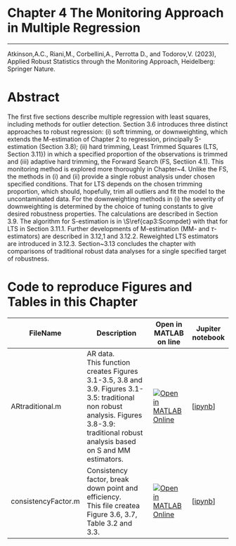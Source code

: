 # Chapter 4 The Monitoring Approach in Multiple Regression


---
Atkinson,A.C., Riani,M., Corbellini,A., Perrotta D., and Todorov,V. (2023), Applied Robust Statistics through the Monitoring Approach, Heidelberg: Springer Nature.

# Abstract
 
The first five sections describe multiple regression with least squares, including methods for outlier detection. Section 3.6 introduces three distinct approaches to robust regression: (i) soft trimming, or downweighting, which extends the M-estimation of Chapter 2 to regression, principally S-estimation (Section 3.8); (ii) hard trimming, Least Trimmed Squares (LTS, Section 3.11}) in which a specified proportion of the observations is trimmed and (iii) adaptive hard trimming, the Forward Search (FS, Sectiion 4.1). This monitoring method is explored more thoroughly in Chapter~4. Unlike the FS, the methods in (i) and (ii) provide a single robust analysis under chosen specified conditions. That for  LTS depends on the chosen trimming proportion, which should, hopefully,  trim all outliers and fit the model to the uncontaminated data. For the downweighting methods in (i) the severity of downweighting is determined by the choice of tuning constants to give desired robustness properties. The calculations are described in Section 3.9. The algorithm for S-estimation is in \S\ref{cap3:Scompdet} with that for LTS in Section 3.11.1. Further developments of M-estimation (MM- and $\tau$-estimators) are described in 3.12,1 and 3.12.2. Reweighted LTS estimators are introduced in 3.12.3. Section~3.13 concludes the chapter with comparisons of traditional robust data analyses for a single specified target of robustness.

# Code to reproduce Figures and Tables in this Chapter





| FileName | Description | Open in MATLAB on line | Jupiter notebook |  |---|---|---|---|  |ARtraditional.m|AR data.<br/> This function creates Figures 3.1-3.5, 3.8 and 3.9. Figures 3.1-3.5: traditional non robust analysis. Figures 3.8-3.9: traditional robust analysis based on S and MM estimators.|[![Open in MATLAB Online](https://www.mathworks.com/images/responsive/global/open-in-matlab-online.svg)](https://matlab.mathworks.com/open/github/v1?repo=UniprJRC/FigMonitoringBook&file=/cap3/ARtraditional.m)| [[ipynb](ARtraditional.ipynb)]|consistencyFactor.m|Consistency factor, break down point and efficiency.<br/> This file createa Figure 3.6, 3.7, Table 3.2 and 3.3.|[![Open in MATLAB Online](https://www.mathworks.com/images/responsive/global/open-in-matlab-online.svg)](https://matlab.mathworks.com/open/github/v1?repo=UniprJRC/FigMonitoringBook&file=/cap3/consistencyFactor.m)| [[ipynb](consistencyFactor.ipynb)]